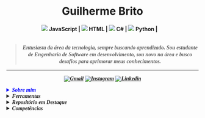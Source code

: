 <h1 align="center"> Guilherme Brito </h1>

<div align="center">
<b><img width="12"
  src="https://skillicons.dev/icons?i=javascript"> JavaScript | <img width="12"
  src="https://skillicons.dev/icons?i=html"> HTML | <img width="12"
  src="https://skillicons.dev/icons?i=c#"> C# | <img width="12" 
  src="https://skillicons.dev/icons?i=python"> Python | <img width="12"</br>
<br>
<br>
                                                          
<blockquote>
  <p><i>
      <font face="Century Schoolbook">Entusiasta da área da tecnologia, sempre buscando aprendizado. Sou estudante de Engenharia de Software em desenvolvimento, sou novo na área e busco desafios para aprimorar meus conhecimentos.
</blockquote>
</div>

---

<div align="center">
  
  [![Gmail](https://img.shields.io/badge/Gmail-lavender?logo=gmail)](mailto:guilhermemaiolibrito@gmail.com)
  [![Instagram](https://img.shields.io/badge/Instagram-lavender?logo=instagram&logoColor=000000)](https://www.instagram.com/brito.guilherme_maioli/?next=%2F)
  [![Linkedin](https://img.shields.io/badge/LinkedIn-lavender?logo=linkedin&logoColor=0077B5)](https://www.linkedin.com/in/guilherme-maioli-brito-5570b12aa/)

</div>
  
<details>  
<summary style="color: blue;"><font face="Century Schoolbook"><strong><i>Sobre mim</i></strong></font></summary>

---

Olá! Sou Guilherme, apaixonado por tecnologia e em busca de conhecimento e aprimoramento.

O que me motivou à entrar nessa área, foi a criação de jogos, que foi meu primeiro curso realizado sobre a área de software. Agora estou realizando mais cursos, que são:

• JavaScript e TypeScript

• Inteligência Artificial e Machine Learning
<br>
<br>

</details>

<details closed>
<summary><font face="Century Schoolbook"><strong><i>Ferramentas</strong></summary>

</details>

<details closed>
<summary><font face="Century Schoolbook"><strong><i>Repositório em Destaque</i></strong></font></summary> 
</details>

</details>

<details closed>
<summary><font face="Century Schoolbook"><strong><i>Competências</i></strong></font></summary> 
  
<br/>

#### • Qualificação Acadêmica
  
---

<br>

[<img align="left" height="94px" width="94px" style="margin-right: 10px;" src="imgs/Anhanguera.jpg"/>](https://www.anhanguera.com/)

**Bacharelado em Engenharia de Software**\
[**Anhanguera Educacional**](https://www.anhanguera.com/)
<details><summary>Certificados:</summary>
  Ainda não disponível, cursando 4° semestre.
  
  Conclusão: 2028.
</details>

<br>

[<img align="left" height="94px" width="94px" style="margin-right: 10px;" src="imgs/Anhanguera.jpg"/>]

</details>
